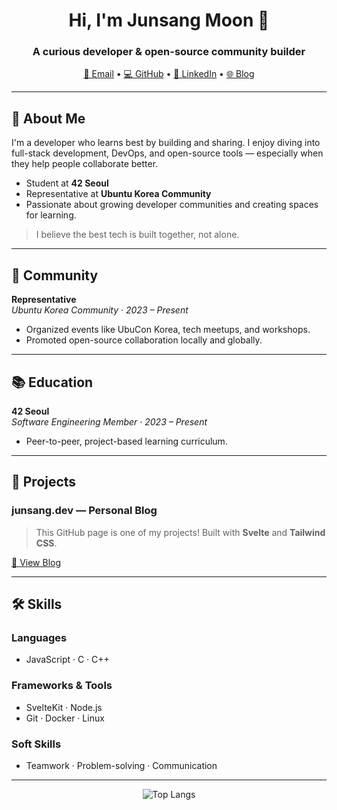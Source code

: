 <h1 align="center">Hi, I'm Junsang Moon 👋</h1>
<h3 align="center">A curious developer & open-source community builder</h3>

<p align="center">
  <a href="mailto:mun.js@aol.com">📧 Email</a> •
  <a href="https://github.com/Junsang-Mun">💻 GitHub</a> •
  <a href="https://www.linkedin.com/in/junsang-mun">🔗 LinkedIn</a> •
  <a href="https://junsang.dev">🌐 Blog</a>
</p>

---

## 🧠 About Me

I'm a developer who learns best by building and sharing.
I enjoy diving into full-stack development, DevOps, and open-source tools — especially when they help people collaborate better.

- Student at **42 Seoul**
- Representative at **Ubuntu Korea Community**
- Passionate about growing developer communities and creating spaces for learning.

> I believe the best tech is built together, not alone.

---

## 🌱 Community

**Representative**  
*Ubuntu Korea Community · 2023 – Present*
- Organized events like UbuCon Korea, tech meetups, and workshops.
- Promoted open-source collaboration locally and globally.

---

## 📚 Education

**42 Seoul**  
*Software Engineering Member · 2023 – Present*
- Peer-to-peer, project-based learning curriculum.

---

## 🚧 Projects

### junsang.dev — Personal Blog
> This GitHub page is one of my projects! Built with **Svelte** and **Tailwind CSS**.

[🔗 View Blog](https://junsang.dev)

---

## 🛠 Skills

### Languages
- JavaScript · C · C++

### Frameworks & Tools
- SvelteKit · Node.js
- Git · Docker · Linux

### Soft Skills
- Teamwork · Problem-solving · Communication

---

<p align="center">
  <img src="https://github-readme-stats.vercel.app/api/top-langs/?username=Junsang-Mun&layout=compact&theme=radical" alt="Top Langs" />
</p>
